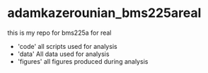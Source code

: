 # adamkazerounian_bms225areal
this is my repo for bms225a for real
- 'code' all scripts used for analysis
- 'data' All data used for analysis
- 'figures' all figures produced during analysis